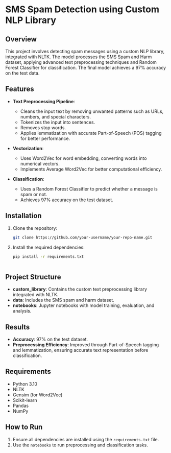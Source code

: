 # SMS Spam Detection using Custom NLP Library

## Overview
This project involves detecting spam messages using a custom NLP library, integrated with NLTK. The model processes the SMS Spam and Harm dataset, applying advanced text preprocessing techniques and Random Forest Classifier for classification. The final model achieves a 97% accuracy on the test data.

## Features
- **Text Preprocessing Pipeline**:
  - Cleans the input text by removing unwanted patterns such as URLs, numbers, and special characters.
  - Tokenizes the input into sentences.
  - Removes stop words.
  - Applies lemmatization with accurate Part-of-Speech (POS) tagging for better performance.
  
- **Vectorization**:
  - Uses Word2Vec for word embedding, converting words into numerical vectors.
  - Implements Average Word2Vec for better computational efficiency.

- **Classification**:
  - Uses a Random Forest Classifier to predict whether a message is spam or not.
  - Achieves 97% accuracy on the test dataset.

## Installation

1. Clone the repository:
    ```bash
    git clone https://github.com/your-username/your-repo-name.git
    ```

2. Install the required dependencies:
    ```bash
    pip install -r requirements.txt
    ```


    ```

## Project Structure

- **custom_library**: Contains the custom text preprocessing library integrated with NLTK.
- **data**: Includes the SMS spam and harm dataset.
- **notebooks**: Jupyter notebooks with model training, evaluation, and analysis.


## Results
- **Accuracy**: 97% on the test dataset.
- **Preprocessing Efficiency**: Improved through Part-of-Speech tagging and lemmatization, ensuring accurate text representation before classification.

## Requirements
- Python 3.10
- NLTK
- Gensim (for Word2Vec)
- Scikit-learn
- Pandas
- NumPy

## How to Run
1. Ensure all dependencies are installed using the `requirements.txt` file.
2. Use the `notebooks` to run preprocessing and classification tasks.



